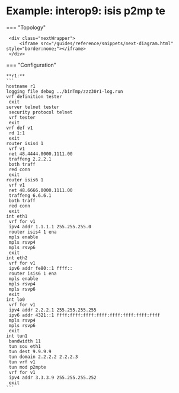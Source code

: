 # Example: interop9: isis p2mp te
    
=== "Topology"
    
     <div class="nextWrapper">
         <iframe src="/guides/reference/snippets/next-diagram.html" style="border:none;"></iframe>
     </div>

    
=== "Configuration"
    
    **r1:**
    ```
    hostname r1
    logging file debug ../binTmp/zzz30r1-log.run
    vrf definition tester
     exit
    server telnet tester
     security protocol telnet
     vrf tester
     exit
    vrf def v1
     rd 1:1
     exit
    router isis4 1
     vrf v1
     net 48.4444.0000.1111.00
     traffeng 2.2.2.1
     both traff
     red conn
     exit
    router isis6 1
     vrf v1
     net 48.6666.0000.1111.00
     traffeng 6.6.6.1
     both traff
     red conn
     exit
    int eth1
     vrf for v1
     ipv4 addr 1.1.1.1 255.255.255.0
     router isis4 1 ena
     mpls enable
     mpls rsvp4
     mpls rsvp6
     exit
    int eth2
     vrf for v1
     ipv6 addr fe80::1 ffff::
     router isis6 1 ena
     mpls enable
     mpls rsvp4
     mpls rsvp6
     exit
    int lo0
     vrf for v1
     ipv4 addr 2.2.2.1 255.255.255.255
     ipv6 addr 4321::1 ffff:ffff:ffff:ffff:ffff:ffff:ffff:ffff
     mpls rsvp4
     mpls rsvp6
     exit
    int tun1
     bandwidth 11
     tun sou eth1
     tun dest 9.9.9.9
     tun domain 2.2.2.2 2.2.2.3
     tun vrf v1
     tun mod p2mpte
     vrf for v1
     ipv4 addr 3.3.3.9 255.255.255.252
     exit
    ```
